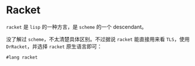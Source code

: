 # Racket

`racket` 是 `lisp` 的一种方言，是 `scheme` 的一个 descendant。

没了解过 `scheme`，不太清楚具体区别。不过据说 `racket` 能直接用来看 `TLS`，使用 `DrRacket`，并选择 `racket` 原生语言即可：

```scheme
#lang racket
```

